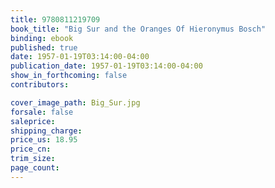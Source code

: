 ```yaml
---
title: 9780811219709
book_title: "Big Sur and the Oranges Of Hieronymus Bosch"
binding: ebook
published: true
date: 1957-01-19T03:14:00-04:00
publication_date: 1957-01-19T03:14:00-04:00
show_in_forthcoming: false
contributors:

cover_image_path: Big_Sur.jpg
forsale: false
saleprice:
shipping_charge:
price_us: 18.95
price_cn:
trim_size:
page_count:
---
```


